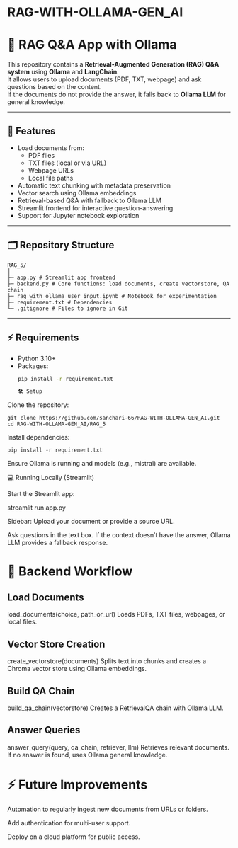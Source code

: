 # RAG-WITH-OLLAMA-GEN_AI
# 📖 RAG Q&A App with Ollama

This repository contains a **Retrieval-Augmented Generation (RAG) Q&A system** using **Ollama** and **LangChain**.  
It allows users to upload documents (PDF, TXT, webpage) and ask questions based on the content.  
If the documents do not provide the answer, it falls back to **Ollama LLM** for general knowledge.

---

## 🚀 Features

- Load documents from:
  - PDF files
  - TXT files (local or via URL)
  - Webpage URLs
  - Local file paths
- Automatic text chunking with metadata preservation
- Vector search using Ollama embeddings
- Retrieval-based Q&A with fallback to Ollama LLM
- Streamlit frontend for interactive question-answering
- Support for Jupyter notebook exploration

---

## 🗂 Repository Structure
```
RAG_5/
│
├─ app.py # Streamlit app frontend
├─ backend.py # Core functions: load documents, create vectorstore, QA chain
├─ rag_with_ollama_user_input.ipynb # Notebook for experimentation
├─ requirement.txt # Dependencies
└─ .gitignore # Files to ignore in Git

```
---

## ⚡ Requirements

- Python 3.10+
- Packages:
  ```bash
  pip install -r requirement.txt

  🛠 Setup

Clone the repository:
```
git clone https://github.com/sanchari-66/RAG-WITH-OLLAMA-GEN_AI.git
cd RAG-WITH-OLLAMA-GEN_AI/RAG_5
```

Install dependencies:
```
pip install -r requirement.txt
```

Ensure Ollama is running and models (e.g., mistral) are available.

💻 Running Locally (Streamlit)

Start the Streamlit app:

streamlit run app.py


Sidebar: Upload your document or provide a source URL.

Ask questions in the text box.
If the context doesn’t have the answer, Ollama LLM provides a fallback response.


# 📝 Backend Workflow

## Load Documents

load_documents(choice, path_or_url)
Loads PDFs, TXT files, webpages, or local files.

## Vector Store Creation

create_vectorstore(documents)
Splits text into chunks and creates a Chroma vector store using Ollama embeddings.

## Build QA Chain

build_qa_chain(vectorstore)
Creates a RetrievalQA chain with Ollama LLM.

## Answer Queries

answer_query(query, qa_chain, retriever, llm)
Retrieves relevant documents. If no answer is found, uses Ollama general knowledge.


# ⚡ Future Improvements

Automation to regularly ingest new documents from URLs or folders.

Add authentication for multi-user support.

Deploy on a cloud platform for public access.
